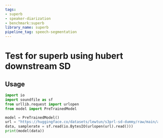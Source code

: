 ```yaml
---
tags:
- superb
- speaker-diarization
- benchmark:superb
library_name: superb
pipeline_tag: speech-segmentation
---
```


# Test for superb using hubert downstream SD

## Usage

```python
import io
import soundfile as sf
from urllib.request import urlopen
from model import PreTrainedModel

model = PreTrainedModel()
url = "https://huggingface.co/datasets/lewtun/s3prl-sd-dummy/raw/main/audio.wav"
data, samplerate = sf.read(io.BytesIO(urlopen(url).read()))
print(model(data))
```